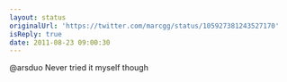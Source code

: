 ```yaml
---
layout: status
originalUrl: 'https://twitter.com/marcgg/status/105927381243527170'
isReply: true
date: 2011-08-23 09:00:30
---
```


@arsduo Never tried it myself though
